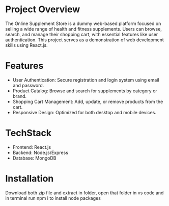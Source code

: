 # Project Overview
The Online Supplement Store is a dummy web-based platform focused on selling a wide range of health and fitness supplements. Users can browse, search, and manage their shopping cart, with essential features like user authentication. This project serves as a demonstration of web development skills using React.js.

# Features
<ul>
  <li>User Authentication: Secure registration and login system using email and password.</li>
  <li>Product Catalog: Browse and search for supplements by category or brand.</li>
  <li>Shopping Cart Management: Add, update, or remove products from the cart.</li>
  <li>Responsive Design: Optimized for both desktop and mobile devices.</li>
</ul>

# TechStack
<ul>
  <li>Frontend: React.js </li>
  <li>Backend: Node.js/Express</li>
  <li>Database: MongoDB </li> 
</ul>

# Installation
<p>Download both zip file and extract in folder, open that folder in vs code and in terminal run npm i to install node packages</p>
